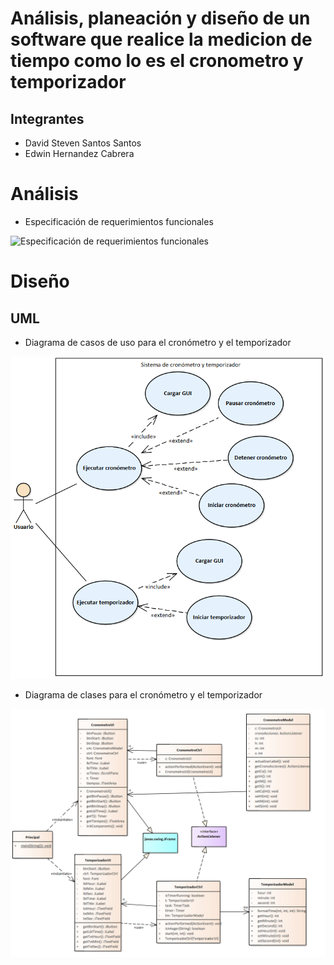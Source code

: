 # Análisis, planeación y diseño de un software que realice la medicion de tiempo como lo es el cronometro y temporizador

## Integrantes
* David Steven Santos Santos
* Edwin Hernandez Cabrera

# Análisis

* Especificación de requerimientos funcionales

![Especificación de requerimientos funcionales](https://github.com/davidssantoss/cronometroFIS/blob/main/uml/images/Especificaci%C3%B3n%20de%20requerimientos%20funcionales.PNG)

# Diseño

## UML

* Diagrama de casos de uso para el cronómetro y el temporizador

![Diagrama de casos de uso](https://github.com/davidssantoss/cronometroFIS/blob/main/uml/images/Caso%20de%20uso.PNG)

* Diagrama de clases para el cronómetro y el temporizador

![Diagrama de clases](https://github.com/davidssantoss/cronometroFIS/blob/main/uml/images/Diagrama%20de%20clases.PNG)


